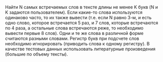 Найти N самых встречаемых слов в тексте длины не менее K букв (N и K задаются
пользователем). Если какие-то слова используются одинаково часто, то их также
вывести (т.е. если N равно 3-м, и есть одно слово, которое встречается 5 раз, и 7 слов,
которые встречаются по 4 раза, а остальные слова встречаются реже, то необходимо
вывести первые 8 слов). Одни и те же слова в различной форме считаются разными
словами. Регистр букв при подсчете слов необходимо игнорировать (приводить слова к
одному регистру). В качестве тестовых данных использовать литературные
произведения (большие по объему тексты).
